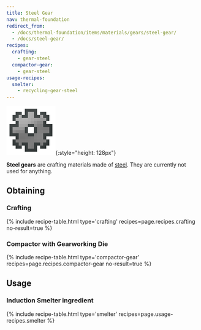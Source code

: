 ```yaml
---
title: Steel Gear
nav: thermal-foundation
redirect_from:
  - /docs/thermal-foundation/items/materials/gears/steel-gear/
  - /docs/steel-gear/
recipes:
  crafting:
    - gear-steel
  compactor-gear:
    - gear-steel
usage-recipes:
  smelter:
    - recycling-gear-steel
---
```


![Steel gear](/assets/images/thermal-foundation/gear-steel.png){:style="height: 128px"}


**Steel gears** are crafting materials made of [steel](/docs/thermal-foundation/steel-ingot/). They
are currently not used for anything.


Obtaining
---------

### Crafting
{% include recipe-table.html type='crafting' recipes=page.recipes.crafting no-result=true %}

### Compactor with Gearworking Die
{% include recipe-table.html type='compactor-gear' recipes=page.recipes.compactor-gear no-result=true %}


Usage
-----

### Induction Smelter ingredient
{% include recipe-table.html type='smelter' recipes=page.usage-recipes.smelter %}
